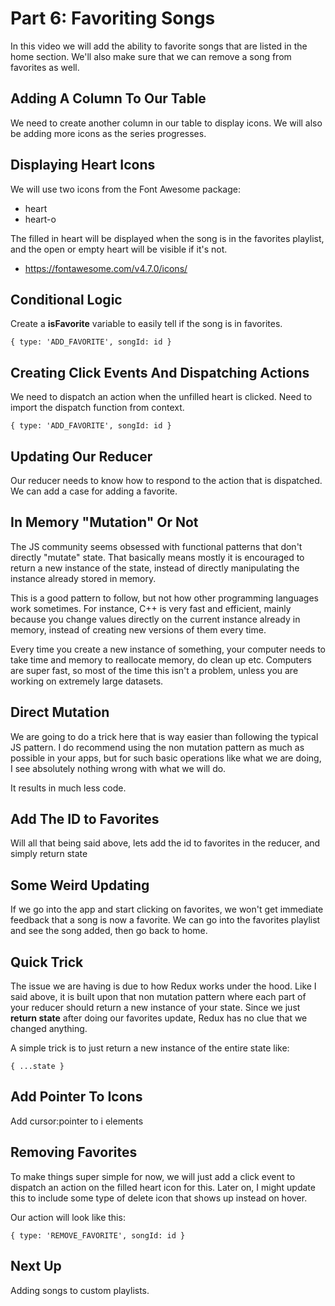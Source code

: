 # Part 6: Favoriting Songs

In this video we will add the ability to favorite songs that are listed in the home section. We'll also make sure that we can remove a song from favorites as well.

## Adding A Column To Our Table

We need to create another column in our table to display icons. We will also be adding more icons as the series progresses.

## Displaying Heart Icons

We will use two icons from the Font Awesome package:

- heart
- heart-o

The filled in heart will be displayed when the song is in the favorites playlist, and the open or empty heart will be visible if it's not.

- https://fontawesome.com/v4.7.0/icons/

## Conditional Logic

Create a **isFavorite** variable to easily tell if the song is in favorites.

```
{ type: 'ADD_FAVORITE', songId: id }
```

## Creating Click Events And Dispatching Actions

We need to dispatch an action when the unfilled heart is clicked. Need to import the dispatch function from context.

```
{ type: 'ADD_FAVORITE', songId: id }
```

## Updating Our Reducer

Our reducer needs to know how to respond to the action that is dispatched. We can add a case for adding a favorite.

## In Memory "Mutation" Or Not

The JS community seems obsessed with functional patterns that don't directly "mutate" state. That basically means mostly it is encouraged to return a new instance of the state, instead of directly manipulating the instance already stored in memory.

This is a good pattern to follow, but not how other programming languages work sometimes. For instance, C++ is very fast and efficient, mainly because you change values directly on the current instance already in memory, instead of creating new versions of them every time.

Every time you create a new instance of something, your computer needs to take time and memory to reallocate memory, do clean up etc. Computers are super fast, so most of the time this isn't a problem, unless you are working on extremely large datasets.

## Direct Mutation

We are going to do a trick here that is way easier than following the typical JS pattern. I do recommend using the non mutation pattern as much as possible in your apps, but for such basic operations like what we are doing, I see absolutely nothing wrong with what we will do.

It results in much less code.

## Add The ID to Favorites

Will all that being said above, lets add the id to favorites in the reducer, and simply return state

## Some Weird Updating

If we go into the app and start clicking on favorites, we won't get immediate feedback that a song is now a favorite. We can go into the favorites playlist and see the song added, then go back to home.

## Quick Trick

The issue we are having is due to how Redux works under the hood. Like I said above, it is built upon that non mutation pattern where each part of your reducer should return a new instance of your state. Since we just **return state** after doing our favorites update, Redux has no clue that we changed anything.

A simple trick is to just return a new instance of the entire state like:

```
{ ...state }
```

## Add Pointer To Icons

Add cursor:pointer to i elements

## Removing Favorites

To make things super simple for now, we will just add a click event to dispatch an action on the filled heart icon for this. Later on, I might update this to include some type of delete icon that shows up instead on hover.

Our action will look like this:

```
{ type: 'REMOVE_FAVORITE', songId: id }
```

## Next Up

Adding songs to custom playlists.
